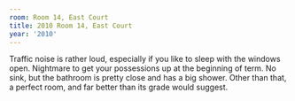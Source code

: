 ```yaml
---
room: Room 14, East Court
title: 2010 Room 14, East Court
year: '2010'
---
```


Traffic noise is rather loud, especially if you like to sleep with the windows open. Nightmare to get your possessions up at the beginning of term. No sink, but the bathroom is pretty close and has a big shower. Other than that, a perfect room, and far better than its grade would suggest.